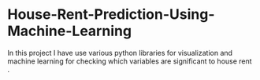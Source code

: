 # House-Rent-Prediction-Using-Machine-Learning
In this project I have use  various python libraries for visualization and machine learning for checking which variables are significant to house rent .
